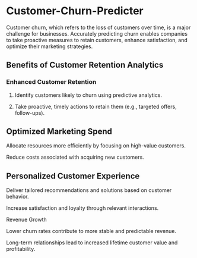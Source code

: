 # Customer-Churn-Predicter
Customer churn, which refers to the loss of customers over time, is a major challenge for businesses. Accurately predicting churn enables companies to take proactive measures to retain customers, enhance satisfaction, and optimize their marketing strategies.

## Benefits of Customer Retention Analytics
### Enhanced Customer Retention

1. Identify customers likely to churn using predictive analytics.

2. Take proactive, timely actions to retain them (e.g., targeted offers, follow-ups).

## Optimized Marketing Spend

Allocate resources more efficiently by focusing on high-value customers.

Reduce costs associated with acquiring new customers.

## Personalized Customer Experience

Deliver tailored recommendations and solutions based on customer behavior.

Increase satisfaction and loyalty through relevant interactions.

Revenue Growth

Lower churn rates contribute to more stable and predictable revenue.

Long-term relationships lead to increased lifetime customer value and profitability.

